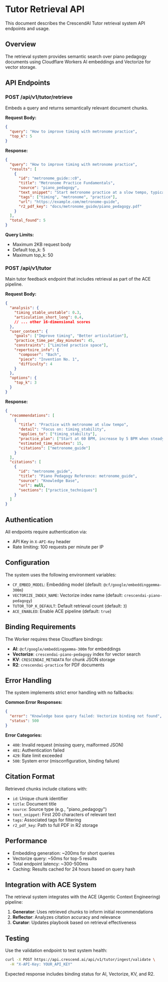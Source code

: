 # Tutor Retrieval API

This document describes the CrescendAI Tutor retrieval system API endpoints and usage.

## Overview

The retrieval system provides semantic search over piano pedagogy documents using Cloudflare Workers AI embeddings and Vectorize for vector storage.

## API Endpoints

### POST /api/v1/tutor/retrieve

Embeds a query and returns semantically relevant document chunks.

**Request Body:**
```json
{
  "query": "How to improve timing with metronome practice",
  "top_k": 5
}
```

**Response:**
```json
{
  "query": "How to improve timing with metronome practice",
  "results": [
    {
      "id": "metronome_guide::c0",
      "title": "Metronome Practice Fundamentals",
      "source": "piano_pedagogy",
      "text_snippet": "Start metronome practice at a slow tempo, typically 60-80 BPM for scales and basic exercises. Focus on matching each note exactly with the metronome click...",
      "tags": ["timing", "metronome", "practice"],
      "url": "https://example.com/metronome-guide",
      "r2_pdf_key": "docs/metronome_guide/piano_pedagogy.pdf"
    }
  ],
  "total_found": 5
}
```

**Query Limits:**
- Maximum 2KB request body
- Default top_k: 5
- Maximum top_k: 50

### POST /api/v1/tutor

Main tutor feedback endpoint that includes retrieval as part of the ACE pipeline.

**Request Body:**
```json
{
  "analysis": {
    "timing_stable_unstable": 0.3,
    "articulation_short_long": 0.4,
    // ... other 16-dimensional scores
  },
  "user_context": {
    "goals": ["Improve timing", "Better articulation"],
    "practice_time_per_day_minutes": 45,
    "constraints": ["Limited practice space"],
    "repertoire_info": {
      "composer": "Bach",
      "piece": "Invention No. 1",
      "difficulty": 4
    }
  },
  "options": {
    "top_k": 3
  }
}
```

**Response:**
```json
{
  "recommendations": [
    {
      "title": "Practice with metronome at slow tempo",
      "detail": "Focus on: timing_stability",
      "applies_to": ["timing_stability"],
      "practice_plan": ["Start at 60 BPM, increase by 5 BPM when steady"],
      "estimated_time_minutes": 15,
      "citations": ["metronome_guide"]
    }
  ],
  "citations": [
    {
      "id": "metronome_guide",
      "title": "Piano Pedagogy Reference: metronome_guide",
      "source": "Knowledge Base",
      "url": null,
      "sections": ["practice_techniques"]
    }
  ]
}
```

## Authentication

All endpoints require authentication via:
- API Key in `X-API-Key` header
- Rate limiting: 100 requests per minute per IP

## Configuration

The system uses the following environment variables:

- `CF_EMBED_MODEL`: Embedding model (default: `@cf/google/embeddinggemma-300m`)
- `VECTORIZE_INDEX_NAME`: Vectorize index name (default: `crescendai-piano-pedagogy`)
- `TUTOR_TOP_K_DEFAULT`: Default retrieval count (default: `3`)
- `ACE_ENABLED`: Enable ACE pipeline (default: `true`)

## Binding Requirements

The Worker requires these Cloudflare bindings:

- **AI**: `@cf/google/embeddinggemma-300m` for embeddings
- **Vectorize**: `crescendai-piano-pedagogy` index for vector search
- **KV**: `CRESCENDAI_METADATA` for chunk JSON storage
- **R2**: `crescendai-practice` for PDF documents

## Error Handling

The system implements strict error handling with no fallbacks:

**Common Error Responses:**
```json
{
  "error": "Knowledge base query failed: Vectorize binding not found",
  "status": 500
}
```

**Error Categories:**
- `400`: Invalid request (missing query, malformed JSON)
- `401`: Authentication failed
- `429`: Rate limit exceeded
- `500`: System error (misconfiguration, binding failure)

## Citation Format

Retrieved chunks include citations with:
- `id`: Unique chunk identifier
- `title`: Document title
- `source`: Source type (e.g., "piano_pedagogy")
- `text_snippet`: First 200 characters of relevant text
- `tags`: Associated tags for filtering
- `r2_pdf_key`: Path to full PDF in R2 storage

## Performance

- Embedding generation: ~200ms for short queries
- Vectorize query: ~50ms for top-5 results
- Total endpoint latency: ~300-500ms
- Caching: Results cached for 24 hours based on query hash

## Integration with ACE System

The retrieval system integrates with the ACE (Agentic Context Engineering) pipeline:

1. **Generator**: Uses retrieved chunks to inform initial recommendations
2. **Reflector**: Analyzes citation accuracy and relevance
3. **Curator**: Updates playbook based on retrieval effectiveness

## Testing

Use the validation endpoint to test system health:

```bash
curl -X POST https://api.crescend.ai/api/v1/tutor/ingest/validate \
  -H "X-API-Key: YOUR_API_KEY"
```

Expected response includes binding status for AI, Vectorize, KV, and R2.
